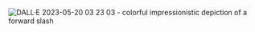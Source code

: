 ![DALL·E 2023-05-20 03 23 03 - colorful impressionistic depiction of a forward slash](https://github.com/commonrules/.github/assets/53796824/b77eeb2f-4058-4c24-84a9-0e8131b21ece)
